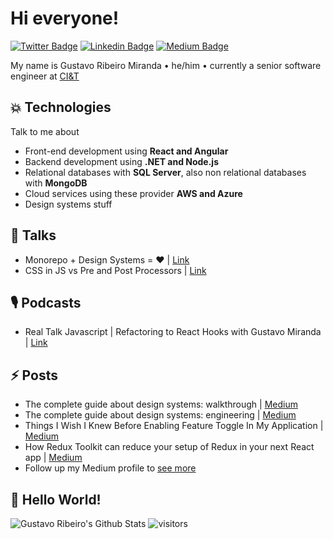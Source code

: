 <h1> Hi everyone! </h1>

[![Twitter Badge](https://img.shields.io/badge/-@gstvribs-1ca0f1?style=flat-square&labelColor=1ca0f1&logo=twitter&logoColor=white&link=https://twitter.com/gstvribs)](https://twitter.com/gstvribs) [![Linkedin Badge](https://img.shields.io/badge/-gstvribs-blue?style=flat-square&logo=Linkedin&logoColor=white&link=https://www.linkedin.com/in/gstvribs/)](https://www.linkedin.com/in/gstvribs/) [![Medium Badge](https://img.shields.io/badge/-@gstvribs-03a57a?style=flat-square&labelColor=000000&logo=Medium&link=https://medium.com/@gstvribs/)](https://medium.com/@gstvribs)

My name is Gustavo Ribeiro Miranda • he/him • currently a senior software engineer at [CI&T](https://ciandt.com/)

## 💥 Technologies
Talk to me about
- Front-end development using **React and Angular**
- Backend development using **.NET and Node.js**
- Relational databases with **SQL Server**, also non relational databases with **MongoDB**
- Cloud services using these provider **AWS and Azure**
- Design systems stuff

## 🎤 Talks
* Monorepo + Design Systems = ❤ | [Link](https://www.youtube.com/watch?v=xo57BjNlcxI&ab_channel=ComunidadeReactBrasil)
* CSS in JS vs Pre and Post Processors | [Link](https://docs.google.com/presentation/d/1dP8gN-vckKZ5EJhMe7QnwsiYPwC2fBfqvimPBRiJL8k/edit?usp=sharing)

## 🎙️ Podcasts
* Real Talk Javascript | Refactoring to React Hooks with Gustavo Miranda | [Link](https://open.spotify.com/episode/2yplPmiiJ1x8YCJDj9hsT6?si=1CM2JiWAQ5a7jxtAe-gKRg)

## ⚡ Posts
* The complete guide about design systems: walkthrough | [Medium](https://medium.com/ci-t/the-complete-guide-about-design-systems-walkthrough-764f0b866bca)
* The complete guide about design systems: engineering | [Medium](https://medium.com/ci-t/the-complete-guide-about-design-systems-engineering-cd332cf520f2)
* Things I Wish I Knew Before Enabling Feature Toggle In My Application | [Medium](https://itnext.io/things-to-think-before-enabling-feature-toggle-in-your-application-91880373a0ed)
* How Redux Toolkit can reduce your setup of Redux in your next React app | [Medium](https://itnext.io/how-redux-toolkit-can-reduce-your-setup-of-redux-in-your-react-app-d87baab59268)
* Follow up my Medium profile to [see more](https://medium.com/@gstvribs)

## 🤔 Hello World!
![Gustavo Ribeiro's Github Stats](https://github-readme-stats.vercel.app/api?username=gstvribs&hide=["issues"]&show_icons=true)
![visitors](https://visitor-badge.glitch.me/badge?page_id=gstvribs.visitor-badge)
